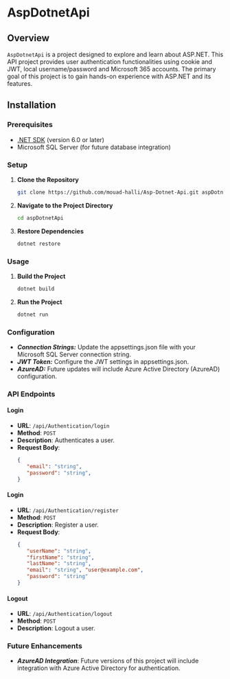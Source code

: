 # AspDotnetApi

## Overview

`AspDotnetApi` is a project designed to explore and learn about ASP.NET. This API project provides user authentication functionalities using cookie and JWT, local username/password and Microsoft 365 accounts. The primary goal of this project is to gain hands-on experience with ASP.NET and its features.

## Installation

### Prerequisites

- [.NET SDK](https://dotnet.microsoft.com/download) (version 6.0 or later)
- Microsoft SQL Server (for future database integration)

### Setup

1. **Clone the Repository**

   ```bash
   git clone https://github.com/mouad-halli/Asp-Dotnet-Api.git aspDotnetApi
   ```

2. **Navigate to the Project Directory**

   ```bash
   cd aspDotnetApi
   ```
   
4. **Restore Dependencies**

    ```bash
    dotnet restore
    ```
    
### Usage

1. **Build the Project**

   ```bash
   dotnet build
   ```

2. **Run the Project**

   ```bash
   dotnet run
   ```

### Configuration

- ***Connection Strings:*** Update the appsettings.json file with your Microsoft SQL Server connection string.
- ***JWT Token:*** Configure the JWT settings in appsettings.json.
- ***AzureAD:*** Future updates will include Azure Active Directory (AzureAD) configuration.

### API Endpoints

#### Login

- **URL**: `/api/Authentication/login`
- **Method**: `POST`
- **Description**: Authenticates a user.
- **Request Body**:
  ```json
  {
     "email": "string",
     "password": "string",
  }

#### Login

- **URL**: `/api/Authentication/register`
- **Method**: `POST`
- **Description**: Register a user.
- **Request Body**:
  ```json
  {
     "userName": "string",
     "firstName": "string",
     "lastName": "string",
     "email": "string", "user@example.com",
     "password": "string"
  }
  
#### Logout

- **URL**: `/api/Authentication/logout`
- **Method**: `POST`
- **Description**: Logout a user.

### Future Enhancements

- ***AzureAD Integration***: Future versions of this project will include integration with Azure Active Directory for authentication.




  
